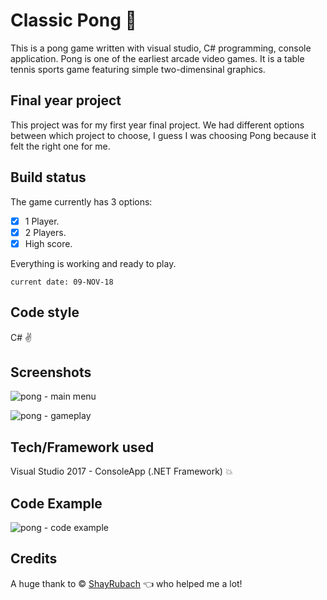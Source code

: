 # Classic Pong :rocket:

This is a pong game written with visual studio, C# programming, console application.
Pong is one of the earliest arcade video games. It is a table tennis sports game featuring simple two-dimensinal graphics.

## Final year project

This project was for my first year final project.
We had different options between which project to choose, I guess I was choosing Pong because it felt the right one for me.

## Build status

The game currently has 3 options:
- [x] 1 Player.
- [x] 2 Players.
- [x] High score.

Everything is working and ready to play.
```
current date: 09-NOV-18
```

## Code style

C# :v:

## Screenshots

![pong - main menu](https://user-images.githubusercontent.com/44708223/48136691-f229aa00-e2a8-11e8-94f5-d17a298d644e.png)

![pong - gameplay](https://user-images.githubusercontent.com/44708223/48136690-f229aa00-e2a8-11e8-88ec-1c3eca61ce5f.png)

## Tech/Framework used

Visual Studio 2017 - ConsoleApp (.NET Framework) :boom:

## Code Example

![pong - code example](https://user-images.githubusercontent.com/44708223/48276087-d57ba680-e44f-11e8-9390-ca20f15a4c20.png)

## Credits

A huge thank to © [ShayRubach](https://github.com/ShayRubach) :point_left: who helped me a lot!
